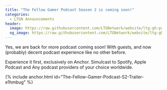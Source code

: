 ```yaml
---
title: "The Fellow Gamer Podcast Season 2 is coming soon!"
categories:
  - LTGN Announcements
header:
  image: https://raw.githubusercontent.com/LTGNetwork/website/ltg-gh-pages/assets/images/blog/2022/05/tfgp-s2.png
  og_image: https://raw.githubusercontent.com/LTGNetwork/website/ltg-gh-pages/assets/images/blog/2022/05/tfgp-s2.png
---
```


Yes, we are back for more podcast coming soon! With guests, and now (probably) decent podcast experience like no other before.

Experience it first, exclusively on Anchor. Simulcast to Spotify, Apple Podcast and Any podcast providers of your choice worldwide.

{% include anchor.html id="The-Fellow-Gamer-Podcast-S2-Trailer-e1hmbug" %}

